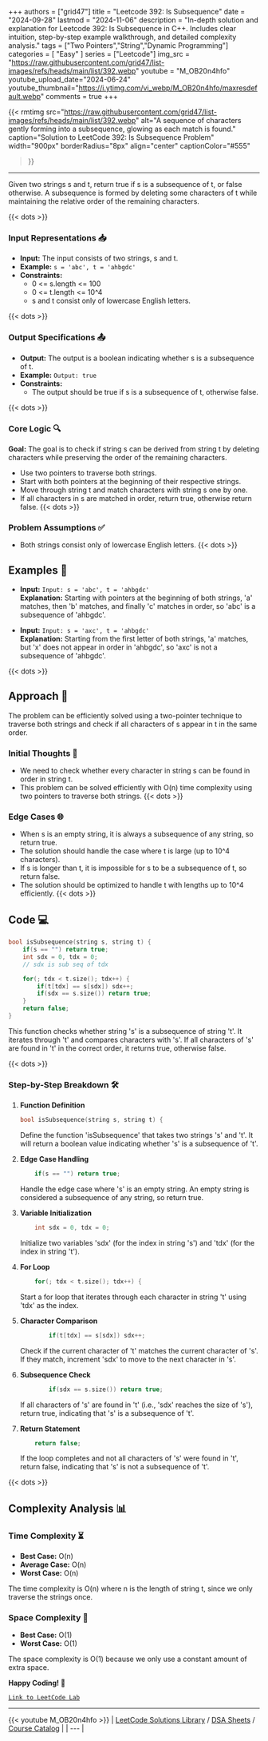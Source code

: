 
+++
authors = ["grid47"]
title = "Leetcode 392: Is Subsequence"
date = "2024-09-28"
lastmod = "2024-11-06"
description = "In-depth solution and explanation for Leetcode 392: Is Subsequence in C++. Includes clear intuition, step-by-step example walkthrough, and detailed complexity analysis."
tags = ["Two Pointers","String","Dynamic Programming"]
categories = [
    "Easy"
]
series = ["Leetcode"]
img_src = "https://raw.githubusercontent.com/grid47/list-images/refs/heads/main/list/392.webp"
youtube = "M_OB20n4hfo"
youtube_upload_date="2024-06-24"
youtube_thumbnail="https://i.ytimg.com/vi_webp/M_OB20n4hfo/maxresdefault.webp"
comments = true
+++


{{< rmtimg 
    src="https://raw.githubusercontent.com/grid47/list-images/refs/heads/main/list/392.webp" 
    alt="A sequence of characters gently forming into a subsequence, glowing as each match is found."
    caption="Solution to LeetCode 392: Is Subsequence Problem"
    width="900px"
    borderRadius="8px"
    align="center" 
    captionColor="#555"
>}}
---
Given two strings s and t, return true if s is a subsequence of t, or false otherwise. A subsequence is formed by deleting some characters of t while maintaining the relative order of the remaining characters.
<!--more-->
{{< dots >}}
### Input Representations 📥
- **Input:** The input consists of two strings, s and t.
- **Example:** `s = 'abc', t = 'ahbgdc'`
- **Constraints:**
	- 0 <= s.length <= 100
	- 0 <= t.length <= 10^4
	- s and t consist only of lowercase English letters.

{{< dots >}}
### Output Specifications 📤
- **Output:** The output is a boolean indicating whether s is a subsequence of t.
- **Example:** `Output: true`
- **Constraints:**
	- The output should be true if s is a subsequence of t, otherwise false.

{{< dots >}}
### Core Logic 🔍
**Goal:** The goal is to check if string s can be derived from string t by deleting characters while preserving the order of the remaining characters.

- Use two pointers to traverse both strings.
- Start with both pointers at the beginning of their respective strings.
- Move through string t and match characters with string s one by one.
- If all characters in s are matched in order, return true, otherwise return false.
{{< dots >}}
### Problem Assumptions ✅
- Both strings consist only of lowercase English letters.
{{< dots >}}
## Examples 🧩
- **Input:** `Input: s = 'abc', t = 'ahbgdc'`  \
  **Explanation:** Starting with pointers at the beginning of both strings, 'a' matches, then 'b' matches, and finally 'c' matches in order, so 'abc' is a subsequence of 'ahbgdc'.

- **Input:** `Input: s = 'axc', t = 'ahbgdc'`  \
  **Explanation:** Starting from the first letter of both strings, 'a' matches, but 'x' does not appear in order in 'ahbgdc', so 'axc' is not a subsequence of 'ahbgdc'.

{{< dots >}}
## Approach 🚀
The problem can be efficiently solved using a two-pointer technique to traverse both strings and check if all characters of s appear in t in the same order.

### Initial Thoughts 💭
- We need to check whether every character in string s can be found in order in string t.
- This problem can be solved efficiently with O(n) time complexity using two pointers to traverse both strings.
{{< dots >}}
### Edge Cases 🌐
- When s is an empty string, it is always a subsequence of any string, so return true.
- The solution should handle the case where t is large (up to 10^4 characters).
- If s is longer than t, it is impossible for s to be a subsequence of t, so return false.
- The solution should be optimized to handle t with lengths up to 10^4 efficiently.
{{< dots >}}
## Code 💻
```cpp
bool isSubsequence(string s, string t) {
    if(s == "") return true;
    int sdx = 0, tdx = 0;
    // sdx is sub seq of tdx

    for(; tdx < t.size(); tdx++) {
        if(t[tdx] == s[sdx]) sdx++;
        if(sdx == s.size()) return true;
    }
    return false;
}
```

This function checks whether string 's' is a subsequence of string 't'. It iterates through 't' and compares characters with 's'. If all characters of 's' are found in 't' in the correct order, it returns true, otherwise false.

{{< dots >}}
### Step-by-Step Breakdown 🛠️
1. **Function Definition**
	```cpp
	bool isSubsequence(string s, string t) {
	```
	Define the function 'isSubsequence' that takes two strings 's' and 't'. It will return a boolean value indicating whether 's' is a subsequence of 't'.

2. **Edge Case Handling**
	```cpp
	    if(s == "") return true;
	```
	Handle the edge case where 's' is an empty string. An empty string is considered a subsequence of any string, so return true.

3. **Variable Initialization**
	```cpp
	    int sdx = 0, tdx = 0;
	```
	Initialize two variables 'sdx' (for the index in string 's') and 'tdx' (for the index in string 't').

4. **For Loop**
	```cpp
	    for(; tdx < t.size(); tdx++) {
	```
	Start a for loop that iterates through each character in string 't' using 'tdx' as the index.

5. **Character Comparison**
	```cpp
	        if(t[tdx] == s[sdx]) sdx++;
	```
	Check if the current character of 't' matches the current character of 's'. If they match, increment 'sdx' to move to the next character in 's'.

6. **Subsequence Check**
	```cpp
	        if(sdx == s.size()) return true;
	```
	If all characters of 's' are found in 't' (i.e., 'sdx' reaches the size of 's'), return true, indicating that 's' is a subsequence of 't'.

7. **Return Statement**
	```cpp
	    return false;
	```
	If the loop completes and not all characters of 's' were found in 't', return false, indicating that 's' is not a subsequence of 't'.

{{< dots >}}
## Complexity Analysis 📊
### Time Complexity ⏳
- **Best Case:** O(n)
- **Average Case:** O(n)
- **Worst Case:** O(n)

The time complexity is O(n) where n is the length of string t, since we only traverse the strings once.

### Space Complexity 💾
- **Best Case:** O(1)
- **Worst Case:** O(1)

The space complexity is O(1) because we only use a constant amount of extra space.

**Happy Coding! 🎉**


[`Link to LeetCode Lab`](https://leetcode.com/problems/is-subsequence/description/)

---
{{< youtube M_OB20n4hfo >}}
| [LeetCode Solutions Library](https://grid47.xyz/leetcode/) / [DSA Sheets](https://grid47.xyz/sheets/) / [Course Catalog](https://grid47.xyz/courses/) |
| --- |
